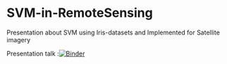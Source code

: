 # SVM-in-RemoteSensing
Presentation about SVM using Iris-datasets and Implemented for Satellite imagery

Presentation talk :[![Binder](https://mybinder.org/badge_logo.svg)](https://mybinder.org/v2/gh/VaasuDevanS/An-Insight-into-SVM/master?filepath=Support%20Vector%20Machine.ipynb)
